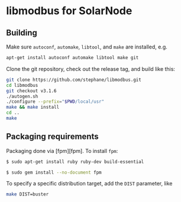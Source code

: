 # libmodbus for SolarNode

## Building

Make sure `autoconf`, `automake`, `libtool`, and `make` are installed, e.g.

```sh
apt-get install autoconf automake libtool make git
```

Clone the git repository, check out the release tag, and build like this:

```sh
git clone https://github.com/stephane/libmodbus.git
cd libmodbus
git checkout v3.1.6
./autogen.sh
./configure --prefix="$PWD/local/usr"
make && make install
cd ..
make
```

## Packaging requirements

Packaging done via [fpm][fpm]. To install `fpm`:

```sh
$ sudo apt-get install ruby ruby-dev build-essential

$ sudo gem install --no-document fpm
```

To specify a specific distribution target, add the `DIST` parameter, like

```sh
make DIST=buster
```
